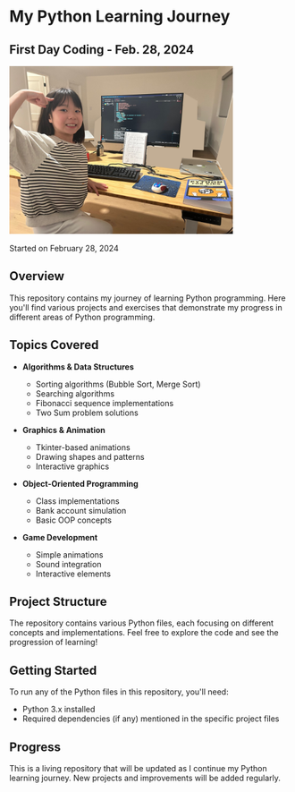 # My Python Learning Journey

## First Day Coding - Feb. 28, 2024
<img src="img/first_day_coding_feb28_2024.jpeg" width="400" alt="First Time Coding">

Started on February 28, 2024

## Overview
This repository contains my journey of learning Python programming. Here you'll find various projects and exercises that demonstrate my progress in different areas of Python programming.

## Topics Covered
- **Algorithms & Data Structures**
  - Sorting algorithms (Bubble Sort, Merge Sort)
  - Searching algorithms
  - Fibonacci sequence implementations
  - Two Sum problem solutions

- **Graphics & Animation**
  - Tkinter-based animations
  - Drawing shapes and patterns
  - Interactive graphics

- **Object-Oriented Programming**
  - Class implementations
  - Bank account simulation
  - Basic OOP concepts

- **Game Development**
  - Simple animations
  - Sound integration
  - Interactive elements

## Project Structure
The repository contains various Python files, each focusing on different concepts and implementations. Feel free to explore the code and see the progression of learning!

## Getting Started
To run any of the Python files in this repository, you'll need:
- Python 3.x installed
- Required dependencies (if any) mentioned in the specific project files

## Progress
This is a living repository that will be updated as I continue my Python learning journey. New projects and improvements will be added regularly.

